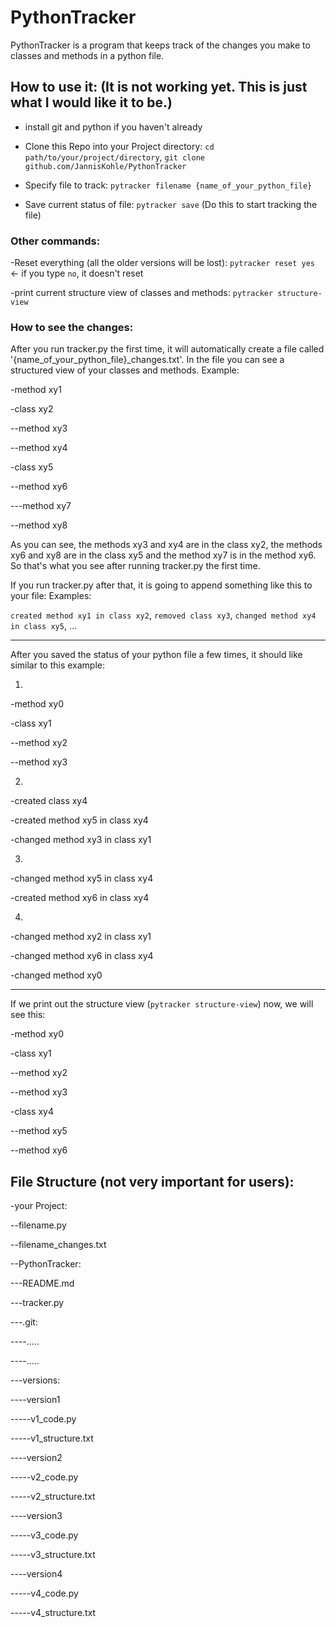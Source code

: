 # PythonTracker

PythonTracker is a program that keeps track of the changes you make to classes and methods in a python file.

## How to use it: (It is not working yet. This is just what I would like it to be.)

- install git and python if you haven't already

- Clone this Repo into your Project directory:
```cd path/to/your/project/directory```,
```git clone github.com/JannisKohle/PythonTracker```

- Specify file to track: ```pytracker filename {name_of_your_python_file}```

- Save current status of file: ```pytracker save``` (Do this to start tracking the file)

### Other commands:

-Reset everything (all the older versions will be lost): ```pytracker reset yes``` <- if you type ```no```, it doesn't reset

-print current structure view of classes and methods: ```pytracker structure-view```

### How to see the changes:

After you run tracker.py the first time, it will automatically create a file called '{name_of_your_python_file}_changes.txt'.
In the file you can see a structured view of your classes and methods. Example:

-method xy1

-class xy2

--method xy3

--method xy4

-class xy5

--method xy6

---method xy7

--method xy8

As you can see, the methods xy3 and xy4 are in the class xy2, the methods xy6 and xy8 are in the class xy5
and the method xy7 is in the method xy6. So that's what you see after running tracker.py the first time.

If you run tracker.py after that, it is going to append something like this to your file:
Examples:

```created method xy1 in class xy2```, ```removed class xy3```, ```changed method xy4 in class xy5```, ...

------------------------

After you saved the status of your python file a few times, it should like similar to this example:

1.

-method xy0

-class xy1

--method xy2

--method xy3

2.

-created class xy4

-created method xy5 in class xy4

-changed method xy3 in class xy1

3.

-changed method xy5 in class xy4

-created method xy6 in class xy4

4.

-changed method xy2 in class xy1

-changed method xy6 in class xy4

-changed method xy0

------------------------

If we print out the structure view (```pytracker structure-view```) now, we will see this:

-method xy0

-class xy1

--method xy2

--method xy3

-class xy4

--method xy5

--method xy6

## File Structure (not very important for users):

-your Project:

--filename.py

--filename_changes.txt

--PythonTracker:

---README.md

---tracker.py

---.git:

----.....

----.....

---versions:

----version1

-----v1_code.py

-----v1_structure.txt

----version2

-----v2_code.py

-----v2_structure.txt

----version3

-----v3_code.py

-----v3_structure.txt

----version4

-----v4_code.py

-----v4_structure.txt
